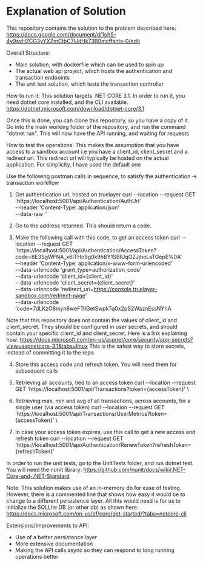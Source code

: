# Explanation of Solution

This repository contains the solution to the problem described here:
https://docs.google.com/document/d/1ohS-4y9svHZCG3yYXZmCtbC7lJdHk73B0mcffsntx-0/edit

Overall Structure:
- Main solution, with dockerfile which can be used to spin up 
- The actual web api project, which hosts the authentication and transaction endpoints
- The unit test solution, which tests the transaction controller

How to run it:
This solution targets .NET CORE 3.1. In order to run it, you need dotnet core installed, and the CLI available. 
https://dotnet.microsoft.com/download/dotnet-core/3.1

Once this is done, you can clone this repository, so you have a copy of it. Go into the main working folder of the repository, and run
the command "dotnet run". This will now have the API running, and waiting for requests

How to test the operations:
This makes the assumption that you have access to a sandbox account i.e you have a client_id, client_secret and a redirect url. This
redirect url will typically be hosted on the actual application. For simplicity, I have used the default one

Use the following postman calls in sequence, to satisfy the authentication -> transaction workflow
1) Get authentication url, hosted on truelayer
curl --location --request GET 'https://localhost:5001/api/Authentication/AuthUrl' \
--header 'Content-Type: application/json' \
--data-raw ''

2) Go to the address returned. This should return a code. 

3) Make the following call with this code, to get an access token
curl --location --request GET 'https://localhost:5001/api/Authentication/AccessToken?code=8E3SgWFNA_x6ITHo9g0k9hBY1SBIUqOZJjhoLsTGepE%0A' \
--header 'Content-Type: application/x-www-form-urlencoded' \
--data-urlencode 'grant_type=authorization_code' \
--data-urlencode 'client_id={client_id}' \
--data-urlencode 'client_secret={client_secret}' \
--data-urlencode 'redirect_uri=https://console.truelayer-sandbox.com/redirect-page' \
--data-urlencode 'code=7dLKzO8myn6weFTtlGetSwpkTq0x2pS2WaznEssNYhA

Note that this repository does not contain the values of client_id and client_secret. They should be configured in user secrets, and
should contain your specific client_id and client_secret. Here is a link explaining how:
https://docs.microsoft.com/en-us/aspnet/core/security/app-secrets?view=aspnetcore-3.1&tabs=linux
This is the safest way to store secrets, instead of committing it to the repo

4) Store this access code and refresh token. You will need them for subsequent calls

5) Retrieving all accounts, tied to an access token
curl --location --request GET 'https://localhost:5001/api/Transactions?token={accessToken}' \

6) Retrieving max, min and avg of all transactions, across accounts, for a single user (via access token)
curl --location --request GET 'https://localhost:5001/api/Transactions/UserMetrics?token={accessToken}' \

7) In case your access token expires, use this call to get a new access and refresh token
curl --location --request GET 'https://localhost:5001/api/Authentication/RenewToken?refreshToken={refreshToken}'

In order to run the unit tests, go to the UnitTests folder, and run dotnet test. You will need the nunit library: 
https://github.com/nunit/docs/wiki/.NET-Core-and-.NET-Standard

Note: This solution makes use of an in-memory db for ease of testing. However, there is a commented line that shows how easy it would
be to change to a different persistence layer. All this would need is for us to initialize the SQLLite DB (or other db)
as shown here: https://docs.microsoft.com/en-us/ef/core/get-started/?tabs=netcore-cli

Extensions/Improvements to API:
- Use of a better persistence layer
- More extensive documentation
- Making the API calls async so they can respond to long running operations better
